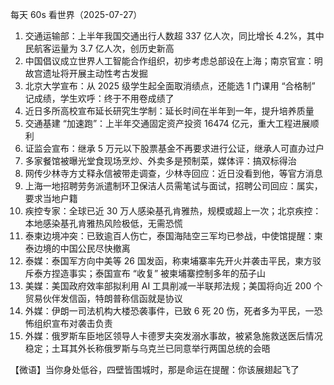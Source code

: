 每天 60s 看世界（2025-07-27）

1. 交通运输部：上半年我国交通出行人数超 337 亿人次，同比增长 4.2%，其中民航客运量为 3.7 亿人次，创历史新高
2. 中国倡议成立世界人工智能合作组织，初步考虑总部设在上海；南京官宣：明故宫遗址将开展主动性考古发掘
3. 北京大学宣布：从 2025 级学生起全面取消绩点，还能选 1 门课用 “合格制” 记成绩，学生欢呼：终于不用卷成绩了
4. 近日多所高校宣布延长研究生学制：延长时间在半年到一年，提升培养质量
5. 交通基建 “加速跑”：上半年交通固定资产投资 16474 亿元，重大工程进展顺利
6. 证监会宣布：继承 5 万元以下股票基金不再要求进行公证，继承人可直办过户
7. 多家餐馆被曝光堂食现场烹炒、外卖多是预制菜，媒体评：搞双标得治
8. 网传少林寺方丈释永信被带走调查，少林寺回应：近日没看到他，等官方消息
9. 上海一地招聘劳务派遣制环卫保洁人员需笔试与面试，招聘公司回应：属实，要求当地户籍
10. 疾控专家：全球已近 30 万人感染基孔肯雅热，规模或超上一次；北京疾控：本地感染基孔肯雅热风险极低，无需恐慌
11. 泰柬边境冲突：已致逾百人伤亡，泰国海陆空三军均已参战，中使馆提醒：柬泰边境的中国公民尽快撤离
12. 泰媒：泰国军方向中美等 26 国发函，称柬埔寨率先开火并袭击平民，柬方驳斥泰方捏造事实；泰国宣布 “收复” 被柬埔寨控制多年的茄子山
13. 美媒：美国政府效率部拟利用 AI 工具削减一半联邦法规；美国将向近 200 个贸易伙伴发信函，特朗普称信函就是协议
14. 外媒：伊朗一司法机构大楼恐袭事件，已致 6 死 20 伤，死者多为平民，一恐怖组织宣布对袭击负责
15. 外媒：俄罗斯车臣地区领导人卡德罗夫突发溺水事故，被紧急施救送医后情况稳定；土耳其外长称俄罗斯与乌克兰已同意举行两国总统的会晤

【微语】当你身处低谷，四壁皆围城时，那是命运在提醒：你该展翅起飞了